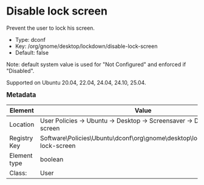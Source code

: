 # Disable lock screen

Prevent the user to lock his screen.

- Type: dconf
- Key: /org/gnome/desktop/lockdown/disable-lock-screen
- Default: false

Note: default system value is used for "Not Configured" and enforced if "Disabled".

Supported on Ubuntu 20.04, 22.04, 24.04, 24.10, 25.04.



<span style="font-size: larger;">**Metadata**</span>

| Element      | Value            |
| ---          | ---              |
| Location     | User Policies -> Ubuntu -> Desktop -> Screensaver -> Disable lock screen    |
| Registry Key | Software\Policies\Ubuntu\dconf\org\gnome\desktop\lockdown\disable-lock-screen         |
| Element type | boolean |
| Class:       | User       |
